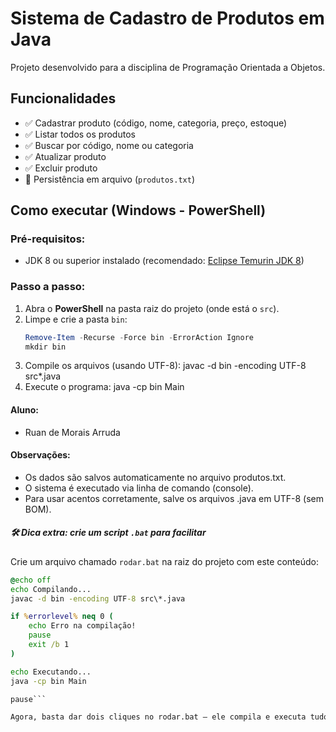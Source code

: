 # Sistema de Cadastro de Produtos em Java

Projeto desenvolvido para a disciplina de Programação Orientada a Objetos.

## Funcionalidades
- ✅ Cadastrar produto (código, nome, categoria, preço, estoque)
- ✅ Listar todos os produtos
- ✅ Buscar por código, nome ou categoria
- ✅ Atualizar produto
- ✅ Excluir produto
- 💾 Persistência em arquivo (`produtos.txt`)

## Como executar (Windows - PowerShell)

### Pré-requisitos:
- JDK 8 ou superior instalado (recomendado: [Eclipse Temurin JDK 8](https://adoptium.net/temurin/releases/?version=8))

### Passo a passo:

1. Abra o **PowerShell** na pasta raiz do projeto (onde está o `src`).
2. Limpe e crie a pasta `bin`:
   ```powershell
   Remove-Item -Recurse -Force bin -ErrorAction Ignore
   mkdir bin
3. Compile os arquivos (usando UTF-8):
   javac -d bin -encoding UTF-8 src\*.java
4. Execute o programa:
   java -cp bin Main

#### Aluno:
- Ruan de Morais Arruda

#### Observações:
- Os dados são salvos automaticamente no arquivo produtos.txt.
- O sistema é executado via linha de comando (console).
- Para usar acentos corretamente, salve os arquivos .java em UTF-8 (sem BOM).

##### 🛠️ Dica extra: crie um script `.bat` para facilitar

Crie um arquivo chamado `rodar.bat` na raiz do projeto com este conteúdo:

```bat
@echo off
echo Compilando...
javac -d bin -encoding UTF-8 src\*.java

if %errorlevel% neq 0 (
    echo Erro na compilação!
    pause
    exit /b 1
)

echo Executando...
java -cp bin Main

pause```

Agora, basta dar dois cliques no rodar.bat — ele compila e executa tudo sozinho!